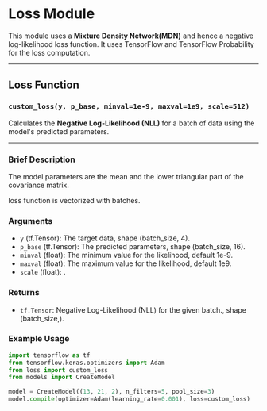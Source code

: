 # Loss Module

This module uses a **Mixture Density Network(MDN)** and hence a negative log-likelihood loss function. It uses TensorFlow and TensorFlow Probability for the loss computation.

---

## **Loss Function**

### **`custom_loss(y, p_base, minval=1e-9, maxval=1e9, scale=512)`**
Calculates the **Negative Log-Likelihood (NLL)** for a batch of data using the model's predicted parameters.

---
### **Brief Description**
The model parameters are the mean and the lower triangular part of the covariance matrix.

loss function is vectorized with batches.


### **Arguments**

- `y` (tf.Tensor): The target data, shape (batch_size, 4).
- `p_base` (tf.Tensor): The predicted parameters, shape (batch_size, 16).
- `minval` (float): The minimum value for the likelihood, default 1e-9.
- `maxval` (float): The maximum value for the likelihood, default 1e9.
- `scale` (float): .

### **Returns**

- `tf.Tensor`: Negative Log-Likelihood (NLL) for the given batch., shape (batch_size,).

### **Example Usage**

```python
import tensorflow as tf
from tensorflow.keras.optimizers import Adam
from loss import custom_loss
from models import CreateModel

model = CreateModel((13, 21, 2), n_filters=5, pool_size=3)
model.compile(optimizer=Adam(learning_rate=0.001), loss=custom_loss)
```